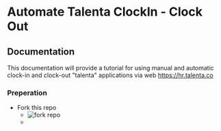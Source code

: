 
# Automate Talenta ClockIn - Clock Out

## Documentation
This documentation will provide a tutorial for using manual and automatic clock-in and clock-out "talenta" applications via web https://hr.talenta.co

### Preperation

- Fork this repo
	- ![fork repo](https://ibb.co/TkzKPCw)
	-

